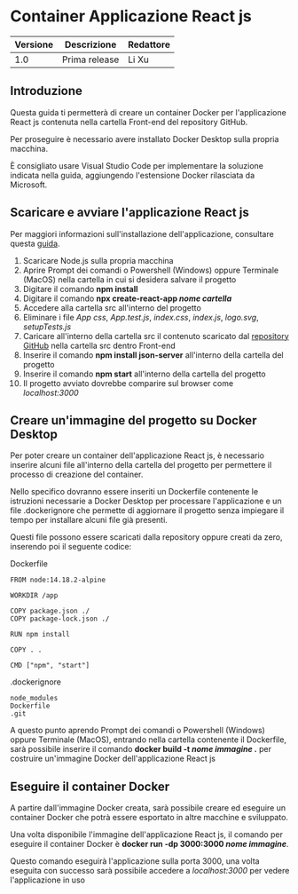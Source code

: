 
# Container Applicazione React js
 | Versione | Descrizione   | Redattore |
 | -------- | ------------- | --------- |
 | 1.0      | Prima release | Li Xu     |
 ## Introduzione
 Questa guida ti permetterà di creare un container Docker per l'applicazione React js contenuta nella cartella Front-end del repository GitHub.
 
 Per proseguire è necessario avere installato Docker Desktop sulla propria macchina.
 
 È consigliato usare Visual Studio Code per implementare la soluzione indicata nella guida, aggiungendo l'estensione Docker rilasciata da Microsoft.
 
 ## Scaricare e avviare l'applicazione React js
 Per maggiori informazioni sull'installazione dell'applicazione, consultare questa [guida](https://github.com/prometeia-public/training-2022/blob/main/Front-end/READ.md/).
 
 1. Scaricare Node.js sulla propria macchina
 2. Aprire Prompt dei comandi o Powershell (Windows) oppure Terminale (MacOS) nella cartella in cui si desidera salvare il progetto
 3. Digitare il comando **npm install**
 4. Digitare il comando **npx create-react-app *nome cartella***
 5. Accedere alla cartella src all'interno del progetto
 6. Eliminare i file *App css*, *App.test.js*, *index.css*, *index.js*, *logo.svg*, *setupTests.js*
 7. Caricare all'interno della cartella src il contenuto scaricato dal [repository GitHub](https://github.com/prometeia-public/training-2022.git) nella cartella src dentro Front-end
 8. Inserire il comando **npm install json-server** all'interno della cartella del progetto
 9. Inserire il comando **npm start** all'interno della cartella del progetto
 10. Il progetto avviato dovrebbe comparire sul browser come *localhost:3000*

 ## Creare un'immagine del progetto su Docker Desktop
 Per poter creare un container dell'applicazione React js, è necessario inserire alcuni file all'interno della cartella del progetto per permettere il processo di creazione del container.
 
 Nello specifico dovranno essere inseriti un Dockerfile contenente le istruzioni necessarie a Docker Desktop per processare l'applicazione e un file .dockerignore che permette di aggiornare il progetto senza impiegare il tempo per installare alcuni file già presenti.
 
 Questi file possono essere scaricati dalla repository oppure creati da zero, inserendo poi il seguente codice:
 
 Dockerfile

 ```
 FROM node:14.18.2-alpine

 WORKDIR /app

 COPY package.json ./
 COPY package-lock.json ./

 RUN npm install

 COPY . .

 CMD ["npm", "start"]
 ```

 .dockerignore
 ```
 node_modules
 Dockerfile
 .git
 ```

 A questo punto aprendo Prompt dei comandi o Powershell (Windows) oppure Terminale (MacOS), entrando nella cartella contenente il Dockerfile, sarà possibile inserire il      comando **docker build -t *nome immagine* .** per costruire un'immagine Docker dell'applicazione React js

 ## Eseguire il container Docker

 A partire dall'immagine Docker creata, sarà possibile creare ed eseguire un container Docker che potrà essere esportato in altre macchine e sviluppato.

 Una volta disponibile l'immagine dell'applicazione React js, il comando per eseguire il container Docker è **docker run -dp 3000:3000 *nome immagine***.

 Questo comando eseguirà l'applicazione sulla porta 3000, una volta eseguita con successo sarà possibile accedere a *localhost:3000* per vedere l'applicazione in uso
